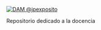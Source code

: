 <a href="http://jpexposito.com"><img src="https://github.com/jpexposito/docencia/blob/master/img/docencia.png?raw=true" title="Docencia @jpexposito" alt="DAM @jpexposito"></a>

Repositorio dedicado a la docencia 
